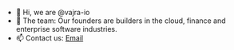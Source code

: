 - 👋 Hi, we are @vajra-io
- 👑 The team: Our founders are builders in the cloud, finance and enterprise software industries.
- 📫 Contact us: [Email](vajratechstudio@gmail.com)

<!---
vajra-io/vajra-io is a ✨ special ✨ repository because its `README.md` (this file) appears on your GitHub profile.
You can click the Preview link to take a look at your changes.
--->
